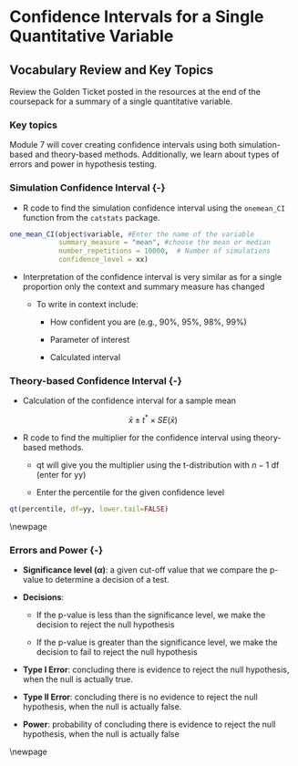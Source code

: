 # Confidence Intervals for a Single Quantitative Variable

## Vocabulary Review and Key Topics

Review the Golden Ticket posted in the resources at the end of the coursepack for a summary of a single quantitative variable.  

### Key topics

Module 7 will cover creating confidence intervals using both simulation-based and theory-based methods. Additionally, we learn about types of errors and power in hypothesis testing.

### Simulation Confidence Interval {-}

* R code to find the simulation confidence interval using the `onemean_CI` function from the `catstats` package.



``` r
one_mean_CI(object$variable, #Enter the name of the variable
            summary_measure = "mean", #choose the mean or median
            number_repetitions = 10000,  # Number of simulations
            confidence_level = xx)
```


* Interpretation of the confidence interval is very similar as for a single proportion only the context and summary measure has changed

    * To write in context include:

        - How confident you are (e.g., 90%, 95%, 98%, 99%)
    
        - Parameter of interest
    
        - Calculated interval
        
### Theory-based Confidence Interval {-}

* Calculation of the confidence interval for a sample mean

$$\bar{x}\pm t^*\times SE(\bar{x})$$

* R code to find the multiplier for the confidence interval using theory-based methods.

   - qt will give you the multiplier using the t-distribution with $n-1$ df (enter for yy)
    
   - Enter the percentile for the given confidence level


``` r
qt(percentile, df=yy, lower.tail=FALSE)
```

\newpage

### Errors and Power {-}

* **Significance level ($\alpha$)**: a given cut-off value that we compare the p-value to determine a decision of a test.

* **Decisions**: 

    * If the p-value is less than the significance level, we make the decision to reject the null hypothesis
    
    * If the p-value is greater than the significance level, we make the decision to fail to reject the null hypothesis

* **Type I Error**: concluding there is evidence to reject the null hypothesis, when the null is actually true.

* **Type II Error**: concluding there is no evidence to reject the null hypothesis, when the null is actually false.

* **Power**: probability of concluding there is evidence to reject the null hypothesis, when the null is actually false

\newpage
